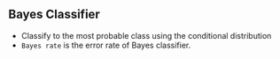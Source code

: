 ## Bayes Classifier

- Classify to the most probable class using the conditional distribution
- `Bayes rate` is the error rate of Bayes classifier.
